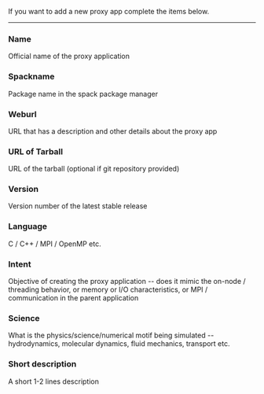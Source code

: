 If you want to add a new proxy app complete the items below.

-----

### Name

Official name of the proxy application 

### Spackname

Package name in the spack package manager

### Weburl

URL that has a description and other details about the proxy app

### URL of Tarball

URL of the tarball (optional if git repository provided)

### Version

Version number of the latest stable release

### Language

C / C++ / MPI / OpenMP etc.

### Intent

Objective of creating the proxy application -- does it mimic the on-node / threading behavior, or memory or I/O characteristics, or MPI / communication in the parent application

### Science

What is the physics/science/numerical motif being simulated -- hydrodynamics, molecular dynamics, fluid mechanics, transport etc.

### Short description

A short 1-2 lines description
